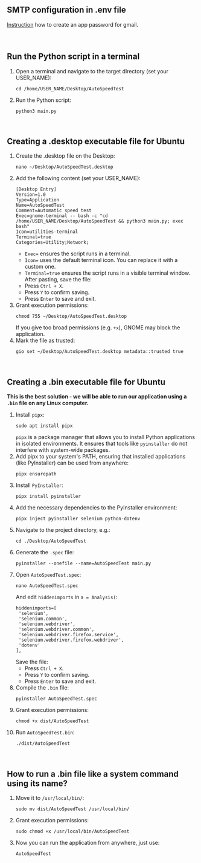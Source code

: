 ## SMTP configuration in .env file
[Instruction](https://itsupport.umd.edu/itsupport?id=kb_article_view&sysparm_article=KB0015112) how to create an app password for gmail.
</br></br></br>

## Run the Python script in a terminal
1. Open a terminal and navigate to the target directory (set your USER_NAME):
   ```
   cd /home/USER_NAME/Desktop/AutoSpeedTest
   ```
2. Run the Python script:
   ```
   python3 main.py
   ```
</br>

## Creating a .desktop executable file for Ubuntu
1. Create the .desktop file on the Desktop:
   ```
   nano ~/Desktop/AutoSpeedTest.desktop
   ```
2. Add the following content (set your USER_NAME):
   ```
   [Desktop Entry]
   Version=1.0
   Type=Application
   Name=AutoSpeedTest
   Comment=Automatic speed test
   Exec=gnome-terminal -- bash -c "cd /home/USER_NAME/Desktop/AutoSpeedTest && python3 main.py; exec bash"
   Icon=utilities-terminal
   Terminal=true
   Categories=Utility;Network;
   ```
   * `Exec=` ensures the script runs in a terminal.
   * `Icon=` uses the default terminal icon. You can replace it with a custom one.
   * `Terminal=true` ensures the script runs in a visible terminal window.\
   After pasting, save the file:
   * Press `Ctrl + X`.
   * Press `Y` to confirm saving.
   * Press `Enter` to save and exit.
4. Grant execution permissions:
   ```
   chmod 755 ~/Desktop/AutoSpeedTest.desktop
   ```
   If you give too broad permissions (e.g. `+x`), GNOME may block the application.
5. Mark the file as trusted:
   ```
   gio set ~/Desktop/AutoSpeedTest.desktop metadata::trusted true
   ```
</br>

## Creating a .bin executable file for Ubuntu
**This is the best solution - we will be able to run our application using a `.bin` file on any Linux computer.**
1. Install `pipx`:
   ```
   sudo apt install pipx
   ```
   `pipx` is a package manager that allows you to install Python applications in isolated environments. It ensures that tools like `pyinstaller` do not interfere with system-wide packages.
2. Add pipx to your system's PATH, ensuring that installed applications (like PyInstaller) can be used from anywhere:
   ```
   pipx ensurepath
   ```
3. Install `PyInstaller`:
   ```
   pipx install pyinstaller
   ```
4. Add the necessary dependencies to the PyInstaller environment:
   ```
   pipx inject pyinstaller selenium python-dotenv
   ```
5. Navigate to the project directory, e.g.:
   ```
   cd ./Desktop/AutoSpeedTest
   ```
6. Generate the `.spec` file:
   ```
   pyinstaller --onefile --name=AutoSpeedTest main.py
   ```
7. Open `AutoSpeedTest.spec`:
   ```
   nano AutoSpeedTest.spec
   ```
   And edit `hiddenimports` in `a = Analysis(`:
   ```
   hiddenimports=[
    'selenium',
    'selenium.common',
    'selenium.webdriver',
    'selenium.webdriver.common',
    'selenium.webdriver.firefox.service',
    'selenium.webdriver.firefox.webdriver',
    'dotenv'
   ],
   ```
   Save the file:
   * Press `Ctrl + X`.
   * Press `Y` to confirm saving.
   * Press `Enter` to save and exit.
8. Compile the `.bin` file:
   ```
   pyinstaller AutoSpeedTest.spec
   ```
10. Grant execution permissions:
    ```
    chmod +x dist/AutoSpeedTest
    ```
11. Run `AutoSpeedTest.bin`:
    ```
    ./dist/AutoSpeedTest
    ```
</br>

## How to run a .bin file like a system command using its name?
1. Move it to `/usr/local/bin/`:
   ```
   sudo mv dist/AutoSpeedTest /usr/local/bin/
   ```
2. Grant execution permissions:
   ```
   sudo chmod +x /usr/local/bin/AutoSpeedTest
   ```
3. Now you can run the application from anywhere, just use:
   ```
   AutoSpeedTest
   ```
